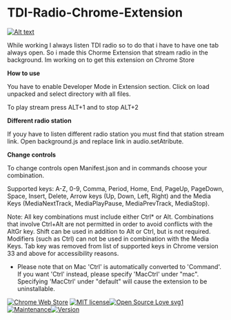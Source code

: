 # TDI-Radio-Chrome-Extension

[![Alt text](http://res.cloudinary.com/sekenikola/image/upload/v1530047144/ChromeWebStore_Badge_v2_206x58_ik2flu.png)](https://chrome.google.com/webstore/detail/tdi-radio/bjjffjeanbleeaijfdjndampfamdkkol?authuser=1)


While working I always listen TDI radio so to do that i have to have one tab always open. So i made this Chorme Extension that stream radio in the background. Im working on to get this extension on Chrome Store

**How to use**

You have to enable Developer Mode in Extension section. Click on load unpacked and select directory with all files.

To play stream press ALT+1 and to stop ALT+2

**Different radio station**

If youy have to listen different radio station you must find that station stream link. Open background.js and replace link in audio.setAtribute.

**Change controls**

To change controls open Manifest.json and in commands choose your combination.

Supported keys: A-Z, 0-9, Comma, Period, Home, End, PageUp, PageDown, Space, Insert, Delete, Arrow keys (Up, Down, Left, Right) and the Media Keys (MediaNextTrack, MediaPlayPause, MediaPrevTrack, MediaStop).

Note: All key combinations must include either Ctrl* or Alt. Combinations that involve Ctrl+Alt are not permitted in order to avoid conflicts with the AltGr key. Shift can be used in addition to Alt or Ctrl, but is not required. Modifiers (such as Ctrl) can not be used in combination with the Media Keys. Tab key was removed from list of supported keys in Chrome version 33 and above for accessibility reasons.

* Please note that on Mac 'Ctrl' is automatically converted to 'Command'. If you want 'Ctrl' instead, please specify 'MacCtrl' under "mac". Specifying 'MacCtrl' under "default" will cause the extension to be uninstallable.


[![Chrome Web Store](https://img.shields.io/badge/rating-5-blue.svg)](https://chrome.google.com/webstore/detail/tdi-radio/bjjffjeanbleeaijfdjndampfamdkkol?authuser=1) [![MIT license](https://img.shields.io/badge/License-MIT-blue.svg)](https://lbesson.mit-license.org/)[![Open Source Love svg1](https://badges.frapsoft.com/os/v1/open-source.svg?v=103)](https://github.com/ellerbrock/open-source-badges/)[![Maintenance](https://img.shields.io/badge/Maintained%3F-yes-green.svg)](https://github.com/SekeNikola/TDI-Radio-Chrome-Extension/graphs/commit-activity)[![Version](https://img.shields.io/badge/version-1.1-orange.svg)](https://github.com/SekeNikola/TDI-Radio-Chrome-Extension/graphs/commit-activity)
